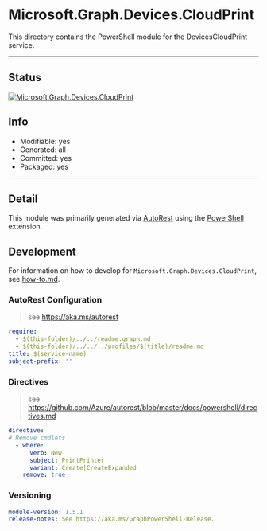 <!-- region Generated -->
# Microsoft.Graph.Devices.CloudPrint
This directory contains the PowerShell module for the DevicesCloudPrint service.

---
## Status
[![Microsoft.Graph.Devices.CloudPrint](https://img.shields.io/powershellgallery/v/Microsoft.Graph.Devices.CloudPrint.svg?style=flat-square&label=Microsoft.Graph.Devices.CloudPrint "Microsoft.Graph.Devices.CloudPrint")](https://www.powershellgallery.com/packages/Microsoft.Graph.Devices.CloudPrint/)

## Info
- Modifiable: yes
- Generated: all
- Committed: yes
- Packaged: yes

---
## Detail
This module was primarily generated via [AutoRest](https://github.com/Azure/autorest) using the [PowerShell](https://github.com/Azure/autorest.powershell) extension.

## Development
For information on how to develop for `Microsoft.Graph.Devices.CloudPrint`, see [how-to.md](how-to.md).
<!-- endregion -->

### AutoRest Configuration

> see https://aka.ms/autorest

``` yaml
require:
  - $(this-folder)/../../readme.graph.md
  - $(this-folder)/../../../profiles/$(title)/readme.md
title: $(service-name)
subject-prefix: ''
```

### Directives

> see https://github.com/Azure/autorest/blob/master/docs/powershell/directives.md

``` yaml
directive:
# Remove cmdlets
  - where:
      verb: New
      subject: PrintPrinter
      variant: Create|CreateExpanded
    remove: true
```
### Versioning

``` yaml
module-version: 1.5.1
release-notes: See https://aka.ms/GraphPowerShell-Release.
```
